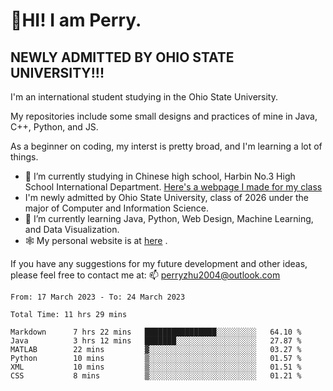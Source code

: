 # 🌄HI! I am Perry. <br> #
## NEWLY ADMITTED BY OHIO STATE UNIVERSITY!!! ##  
I'm an international student studying in the Ohio State University. <br>

My repositories include some small designs and practices of mine in Java, C++, Python, and JS. <br>

As a beginner on coding, my interst is pretty broad, and I'm learning a lot of things. <br>
- 🔭 I’m currently studying in Chinese high school, Harbin No.3 High School International Department. [Here's a webpage I made for my class](https://perry2004.github.io/weirdos/)
- I'm newly admitted by Ohio State University, class of 2026 under the major of Computer and Information Science. 
- 🌱 I’m currently learning Java, Python, Web Design, Machine Learning, and Data Visualization. 
- 🕸️ My personal website is at <a href="https://zhu-yp.cn">here</a> .  

If you have any suggestions for my future development and other ideas, please feel free to contact me at: 📫 [perryzhu2004@outlook.com](mailto:perryzhu2004@outlook.com)

<!--START_SECTION:waka-->

```text
From: 17 March 2023 - To: 24 March 2023

Total Time: 11 hrs 29 mins

Markdown      7 hrs 22 mins   ████████████████░░░░░░░░░   64.10 %
Java          3 hrs 12 mins   ███████░░░░░░░░░░░░░░░░░░   27.87 %
MATLAB        22 mins         ▓░░░░░░░░░░░░░░░░░░░░░░░░   03.27 %
Python        10 mins         ▒░░░░░░░░░░░░░░░░░░░░░░░░   01.57 %
XML           10 mins         ▒░░░░░░░░░░░░░░░░░░░░░░░░   01.51 %
CSS           8 mins          ▒░░░░░░░░░░░░░░░░░░░░░░░░   01.21 %
```

<!--END_SECTION:waka-->